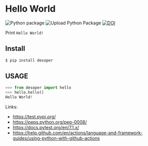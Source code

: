 # Hello World

![Python package](https://github.com/restrepo/DevOps/workflows/Python%20package/badge.svg)
![Upload Python Package](https://github.com/restrepo/DevOps/workflows/Upload%20Python%20Package/badge.svg)
[![DOI](https://zenodo.org/badge/DOI/10.5281/zenodo.5526558.svg)](https://doi.org/10.5281/zenodo.5526558)

Print `Hello World!`


## Install
```bash
$ pip install desoper
```
## USAGE
```python
>>> from desoper import hello
>>> hello.hello()
Hello World!
```
Links:
* https://test.pypi.org/
* https://peps.python.org/pep-0008/
* https://docs.pytest.org/en/7.1.x/
* https://help.github.com/en/actions/language-and-framework-guides/using-python-with-github-actions
